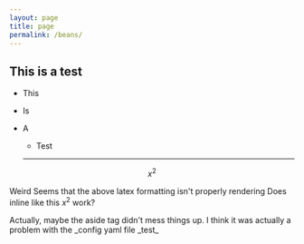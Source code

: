 ```yaml
---
layout: page
title: page
permalink: /beans/
---
```


## This is a test

* This
* Is
* A 
  * Test
  
  ------------------------------
  
$$x^2$$


Weird
Seems that the above latex formatting isn't properly rendering
Does inline like this $x^2$ work?

<aside>Actually, maybe the aside tag didn't mess things up. I think it was actually a problem with the _config yaml file _test_ </aside>




